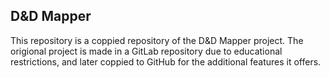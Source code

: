 ## D&D Mapper
This repository is a coppied repository of the D&D Mapper project. The origional project is made in a GitLab repository due to educational restrictions, and later coppied to GitHub for the additional features it offers.